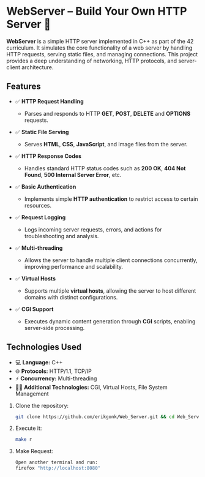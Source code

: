 # WebServer – Build Your Own HTTP Server 🚀

**WebServer** is a simple HTTP server implemented in C++ as part of the 42 curriculum. It simulates the core functionality of a web server by handling HTTP requests, serving static files, and managing connections. This project provides a deep understanding of networking, HTTP protocols, and server-client architecture.

## Features

- ✅ **HTTP Request Handling**  
  - Parses and responds to HTTP **GET**, **POST**, **DELETE** and **OPTIONS** requests.
  
- ✅ **Static File Serving**  
  - Serves **HTML**, **CSS**, **JavaScript**, and image files from the server.
  
- ✅ **HTTP Response Codes**  
  - Handles standard HTTP status codes such as **200 OK**, **404 Not Found**, **500 Internal Server Error**, etc.
  
- ✅ **Basic Authentication**  
  - Implements simple **HTTP authentication** to restrict access to certain resources.
  
- ✅ **Request Logging**  
  - Logs incoming server requests, errors, and actions for troubleshooting and analysis.

- ✅ **Multi-threading**  
  - Allows the server to handle multiple client connections concurrently, improving performance and scalability.
  
- ✅ **Virtual Hosts**  
  - Supports multiple **virtual hosts**, allowing the server to host different domains with distinct configurations.

- ✅ **CGI Support**  
  - Executes dynamic content generation through **CGI** scripts, enabling server-side processing.

## Technologies Used

- 💻 **Language:** C++  
- 🌐 **Protocols:** HTTP/1.1, TCP/IP  
- ⚡ **Concurrency:** Multi-threading
- 🧑‍💻 **Additional Technologies:** CGI, Virtual Hosts, File System Management

1. Clone the repository:
   ```bash
   git clone https://github.com/erikgonk/Web_Server.git && cd Web_Server

2. Execute it:
   ```bash
   make r
   
3. Make Request:
   ```bash
   Open another terminal and run:
   firefox "http://localhost:8080"

